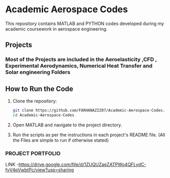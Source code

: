 # Academic Aerospace Codes

This repository contains MATLAB and PYTHON codes developed during my academic coursework in aerospace engineering.

## Projects

### Most of the Projects are included in the Aeroelasticity ,CFD , Experimental Aerodynamics, Numerical Heat Transfer and Solar engineering Folders


## How to Run the Code

1. Clone the repository:
    ```sh
    git clone https://github.com/FARHANAZIZ07/Academic-Aerospace-Codes.git
    cd Academic-Aerospace-Codes
    ```

2. Open MATLAB and navigate to the project directory.
3. Run the scripts as per the instructions in each project's README file. (All the Files are simple to run if otherwise stated)

### PROJECT PORTFOLIO 
LINK -https://drive.google.com/file/d/1ZUQUZaeZATPWo4QFLydC-fyV4pVwbtPc/view?usp=sharing
